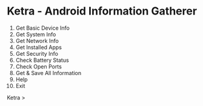 
Ketra - Android Information Gatherer
==================================
1. Get Basic Device Info
2. Get System Info
3. Get Network Info
4. Get Installed Apps
5. Get Security Info
6. Check Battery Status
7. Check Open Ports
8. Get & Save All Information
9. Help
10. Exit

Ketra > 



